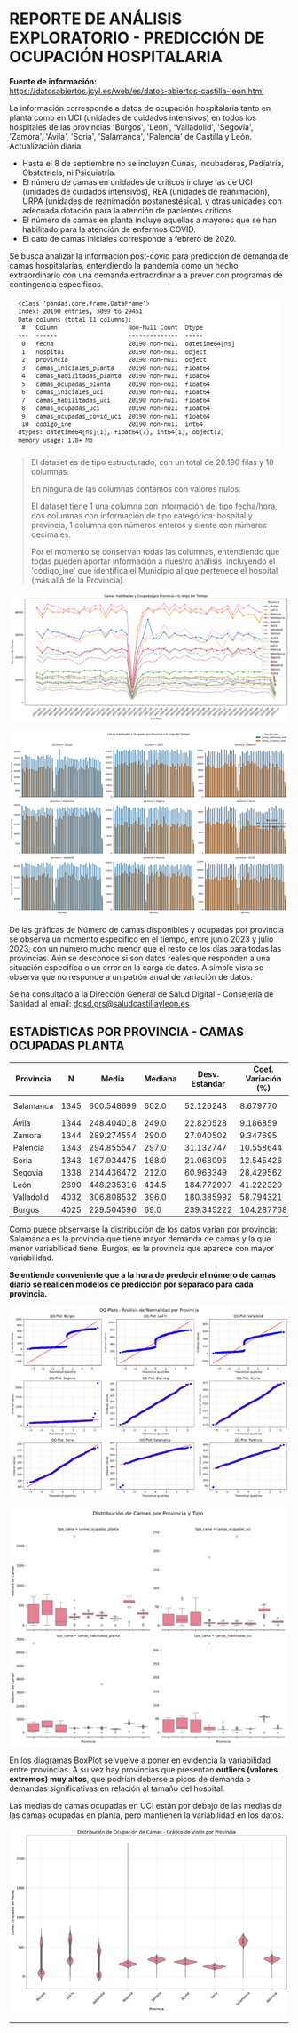 # **REPORTE DE ANÁLISIS EXPLORATORIO - PREDICCIÓN DE OCUPACIÓN HOSPITALARIA**

**Fuente de información:**  
https://datosabiertos.jcyl.es/web/es/datos-abiertos-castilla-leon.html

La información corresponde a datos de ocupación hospitalaria tanto en planta como en UCI (unidades de cuidados intensivos) en todos los hospitales de las provincias 'Burgos', 'León', 'Valladolid', 'Segovia', 'Zamora', 'Ávila', 'Soria', 'Salamanca', 'Palencia' de Castilla y León. Actualización diaria.

- Hasta el 8 de septiembre no se incluyen Cunas, Incubadoras, Pediatría, Obstetricia, ni Psiquiatría.
- El número de camas en unidades de críticos incluye las de UCI (unidades de cuidados intensivos), REA (unidades de reanimación), URPA (unidades de reanimación postanestésica), y otras unidades con adecuada dotación para la atención de pacientes críticos.
- El número de camas en planta incluye aquellas a mayores que se han habilitado para la atención de enfermos COVID.
- El dato de camas iniciales corresponde a febrero de 2020.

Se busca analizar la información post-covid para predicción de demanda de camas hospitalarias, entendiendo la pandemia como un hecho extraordinario con una demanda extraordinaria a prever con programas de contingencia específicos.

![Tabla](results/media/Imagen1.png)

> El dataset es de tipo estructurado, con un total de 20.190 filas y 10 columnas.
> 
> En ninguna de las columnas contamos con valores nulos.
> 
> El dataset tiene 1 una columna con información del tipo fecha/hora, dos columnas con información de tipo categórica: hospital y provincia, 1 columna con números enteros y siente con números decimales.
> 
> Por el momento se conservan todas las columnas, entendiendo que todas pueden aportar información a nuestro análisis, incluyendo el 'codigo_ine' que identifica el Municipio al que pertenece el hospital (más allá de la Provincia).

![Gráfico de líneas](results/media/Imagen2.png)

![Gráfico de barras](results/media/Imagen3.png)

De las gráficas de Número de camas disponibles y ocupadas por provincia se observa un momento especifico en el tiempo, entre junio 2023 y julio 2023, con un número mucho menor que el resto de los días para todas las provincias. Aún se desconoce si son datos reales que responden a una situación específica o un error en la carga de datos. A simple vista se observa que no responde a un patrón anual de variación de datos.

Se ha consultado a la Dirección General de Salud Digital - Consejería de Sanidad al email: dgsd.grs@saludcastillayleon.es

## ESTADÍSTICAS POR PROVINCIA - CAMAS OCUPADAS PLANTA

| Provincia   | N    | Media      | Mediana | Desv. Estándar | Coef. Variación (%) | p-value Normalidad | Es Normal? |
|-------------|------|------------|---------|----------------|---------------------|---------------------|------------|
| Salamanca   | 1345 | 600.548699 | 602.0   | 52.126248      | 8.679770            | 6.085570e-124       | No         |
| Ávila       | 1344 | 248.404018 | 249.0   | 22.820528      | 9.186859            | 1.488616e-01       | Sí         |
| Zamora      | 1344 | 289.274554 | 290.0   | 27.040502      | 9.347695            | 9.716148e-01       | Sí         |
| Palencia    | 1343 | 294.855547 | 297.0   | 31.132747      | 10.558644           | 5.315362e-33       | No         |
| Soria       | 1343 | 167.934475 | 168.0   | 21.068096      | 12.545426           | 4.340855e-06       | No         |
| Segovia     | 1338 | 214.436472 | 212.0   | 60.963349      | 28.429562           | 0.000000e+00       | No         |
| León        | 2690 | 448.235316 | 414.5   | 184.772997     | 41.222320           | 0.000000e+00       | No         |
| Valladolid  | 4032 | 306.808532 | 396.0   | 180.385992     | 58.794321           | 0.000000e+00       | No         |
| Burgos      | 4025 | 229.504596 | 69.0    | 239.345222     | 104.287768          | 0.000000e+00       | No         |

Como puede observarse la distribución de los datos varían por provincia: Salamanca es la provincia que tiene mayor demanda de camas y la que menor variabilidad tiene. Burgos, es la provincia que aparece con mayor variabilidad.

**Se entiende conveniente que a la hora de predecir el número de camas diario se realicen modelos de predicción por separado para cada provincia.**

![Gráfico](results/media/Imagen4.png)

![Gráfico en cascada](results/media/Imagen5.png)

En los diagramas BoxPlot se vuelve a poner en evidencia la variabilidad entre provincias. A su vez hay provincias que presentan **outliers (valores extremos) muy altos**, que podrían deberse a picos de demanda o demandas significativas en relación al tamaño del hospital.

Las medias de camas ocupadas en UCI están por debajo de las medias de las camas ocupadas en planta, pero mantienen la variabilidad en los datos.

![Gráfico](results/media/Imagen6.png)

***

